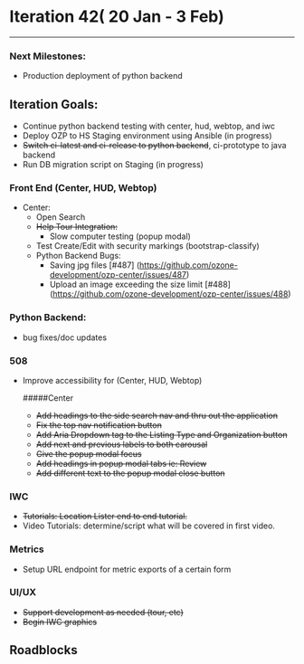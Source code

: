 # Iteration 42( 20 Jan - 3 Feb)

*** 
### Next Milestones:
* Production deployment of python backend

## Iteration Goals:
* Continue python backend testing with center, hud, webtop, and iwc
* Deploy OZP to HS Staging environment using Ansible (in progress)
* ~~Switch ci-latest and ci-release to python backend~~, ci-prototype to java backend
* Run DB migration script on Staging (in progress)


### Front End (Center, HUD, Webtop)

* Center:
  * Open Search
  * ~~Help Tour Integration:~~
    * Slow computer testing (popup modal)
  * Test Create/Edit with security markings (bootstrap-classify)
  * Python Backend Bugs:
    * Saving jpg files [#487] (https://github.com/ozone-development/ozp-center/issues/487)  
    * Upload an image exceeding the size limit [#488] (https://github.com/ozone-development/ozp-center/issues/488)
  

### Python Backend:
* bug fixes/doc updates

### 508 
* Improve accessibility for (Center, HUD, Webtop)

  #####Center
  * ~~Add headings to the side search nav and thru out the application~~ 
  * ~~Fix the top nav notification button~~
  * ~~Add Aria Dropdown tag to the Listing Type and Organization button~~ 
  * ~~Add next and previous labels to both carousal~~ 
  * ~~Give the popup modal focus~~ 
  * ~~Add headings in popup modal tabs ie: Review~~
  * ~~Add different text to the popup modal close button~~ 

### IWC
* ~~Tutorials: Location Lister end to end tutorial.~~
* Video Tutorials: determine/script what will be covered in first video.

### Metrics
* Setup URL endpoint for metric exports of a certain form

### UI/UX
* ~~Support development as needed (tour, etc)~~
* ~~Begin IWC graphics~~

## Roadblocks